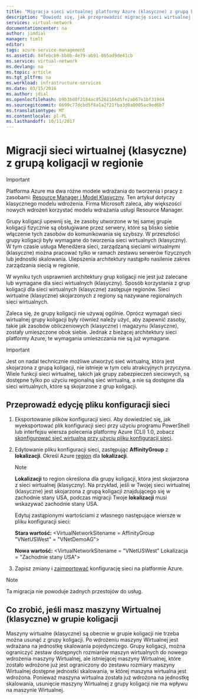 ```yaml
---
title: "Migracja sieci wirtualnej platformy Azure (klasyczne) z grupą koligacji w regionie | Dokumentacja firmy Microsoft"
description: "Dowiedz się, jak przeprowadzić migrację sieci wirtualnej (klasyczne) z grupą koligacji do regionu."
services: virtual-network
documentationcenter: na
author: jimdial
manager: timlt
editor: 
tags: azure-service-management
ms.assetid: 84febcb9-bb8b-4e79-ab91-865ad9de41cb
ms.service: virtual-network
ms.devlang: na
ms.topic: article
ms.tgt_pltfrm: na
ms.workload: infrastructure-services
ms.date: 03/15/2016
ms.author: jdial
ms.openlocfilehash: b9b3bd0f2184ac85261166d5fe2ab67e1bf319d4
ms.sourcegitcommit: 6699c77dcbd5f8a1a2f21fba3d0a0005ac9ed6b7
ms.translationtype: MT
ms.contentlocale: pl-PL
ms.lasthandoff: 10/11/2017
---
```

# <a name="migrate-a-virtual-network-classic-from-an-affinity-group-to-a-region"></a>Migracji sieci wirtualnej (klasyczne) z grupą koligacji w regionie

> [!IMPORTANT]
> Platforma Azure ma dwa różne modele wdrażania do tworzenia i pracy z zasobami: [Resource Manager i Model Klasyczny](../resource-manager-deployment-model.md?toc=%2fazure%2fvirtual-network%2ftoc.json). Ten artykuł dotyczy klasycznego modelu wdrożenia. Firma Microsoft zaleca, aby większości nowych wdrożeń korzystać modelu wdrażania usługi Resource Manager.

Grupy koligacji upewnij się, że zasoby utworzone w tej samej grupie koligacji fizycznie są obsługiwane przez serwery, które są blisko siebie włączenie tych zasobów do komunikowania się szybszy. W przeszłości grupy koligacji były wymagane do tworzenia sieci wirtualnych (klasyczny). W tym czasie usługa Menedżera sieci, zarządzaną sieciami wirtualnymi (klasyczne) można pracować tylko w ramach zestawu serwerów fizycznych lub jednostki skalowania. Ulepszenia architektury nastąpiło nasilenie zakres zarządzania siecią w regionie.

W wyniku tych usprawnień architektury grup koligacji nie jest już zalecane lub wymagane dla sieci wirtualnych (klasyczny). Sposób korzystania z grup koligacji dla sieci wirtualnych (klasyczne) zastępuje regionów. Sieci wirtualne (klasyczne) skojarzonych z regiony są nazywane regionalnych sieci wirtualnych.

Zaleca się, że grupy koligacji nie używaj ogólnie. Oprócz wymagań sieci wirtualnej grupy koligacji były również należy użyć, aby zapewnić zasoby, takie jak zasobów obliczeniowych (klasyczne) i magazynu (klasyczne), zostały umieszczone obok siebie. Jednak z bieżącej architektury sieci platformy Azure, te wymagania umieszczania nie są już wymagane.

> [!IMPORTANT]
> Jest on nadal technicznie możliwe utworzyć sieć wirtualną, która jest skojarzona z grupą koligacji, nie istnieje w tym celu atrakcyjnych przyczyna. Wiele funkcji sieci wirtualnej, takich jak grupy zabezpieczeń sieciowych, są dostępne tylko po użyciu regionalną sieć wirtualną, a nie są dostępne dla sieci wirtualnych, które są skojarzone z grup koligacji.
> 
> 

## <a name="edit-the-network-configuration-file"></a>Przeprowadź edycję pliku konfiguracji sieci

1. Eksportowanie plików konfiguracji sieci. Aby dowiedzieć się, jak wyeksportować plik konfiguracji sieci przy użyciu programu PowerShell lub interfejsu wiersza polecenia platformy Azure (CLI) 1.0, zobacz [skonfigurować sieć wirtualną przy użyciu pliku konfiguracji sieci](virtual-networks-using-network-configuration-file.md#export).
2. Edytowanie pliku konfiguracji sieci, zastępując **AffinityGroup** z **lokalizacji**. Określ Azure [region](https://azure.microsoft.com/regions) dla **lokalizacji**.
   
   > [!NOTE]
   > **Lokalizacji** to region określona dla grupy koligacji, która jest skojarzona z sieci wirtualnej (klasyczny). Na przykład, jeśli w Twojej sieci wirtualnej (klasyczne) jest skojarzona z grupą koligacji znajdującego się w zachodnie stany USA, podczas migracji Twoje **lokalizacji** musi wskazywać zachodnie stany USA. 
   > 
   > 
   
    Edytuj zastąpionymi wartościami z własnego następujące wiersze w pliku konfiguracji sieci: 
   
    **Stara wartość:** \<VirtualNetworkSitename = AffinityGroup "VNetUSWest" = "VNetDemoAG"\> 
   
    **Nowa wartość:** \<VirtualNetworkSitename = "VNetUSWest" Lokalizacja = "Zachodnie stany USA"\>
3. Zapisz zmiany i [zaimportować](virtual-networks-using-network-configuration-file.md#import) konfigurację sieci na platformie Azure.

> [!NOTE]
> Ta migracja nie powoduje żadnych przestojów do usług.
> 
> 

## <a name="what-to-do-if-you-have-a-vm-classic-in-an-affinity-group"></a>Co zrobić, jeśli masz maszyny Wirtualnej (klasyczne) w grupie koligacji
Maszyny wirtualne (klasyczne) są obecnie w grupie koligacji nie trzeba można usunąć z grupy koligacji. Po wdrożeniu maszyny Wirtualnej jest wdrażana na jednostkę skalowania pojedynczego. Grupy koligacji, można ograniczyć zestaw dostępnych rozmiarów maszyn wirtualnych do nowego wdrożenia maszyny Wirtualnej, ale istniejącej maszyny Wirtualnej, które zostało wdrożone już jest ograniczony do zestawu rozmiary maszyny Wirtualnej dostępne jednostki skalowania, w której maszyna wirtualna jest wdrożona. Ponieważ maszyna wirtualna została już wdrożona na jednostkę skalowania, usunięcie maszyny Wirtualnej z grupy koligacji nie ma wpływu na maszynie Wirtualnej.

